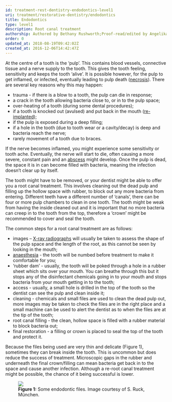 ```yaml
---
id: treatment-rest-dentistry-endodontics-level1
uri: treatment/restorative-dentistry/endodontics
title: Endodontics
type: level1
description: Root canal treatment
authorship: Authored by Bethany Rushworth;Proof-read/edited by Angelika Sebald and David A. Mitchell
order: 0
updated_at: 2018-08-19T09:42:02Z
created_at: 2016-12-06T14:42:47Z
---
```


<p>At the centre of a tooth is the ‘pulp’. This contains blood vessels,
    connective tissue and a nerve supply to the tooth. This gives
    the tooth feeling, sensitivity and keeps the tooth ‘alive’.
    It is possible however, for the pulp to get inflamed, or
    infected, eventually leading to pulp death (<a href="/diagnosis/a-z/necrosis/soft">necrosis</a>).
    There are several key reasons why this may happen:</p>
<ul>
    <li>trauma - if there is a blow to a tooth, the pulp can die
        in response;</li>
    <li>a crack in the tooth allowing bacteria close to, or in to
        the pulp space;</li>
    <li>over-heating of a tooth (during some dental procedures);</li>
    <li>if a tooth is knocked out (avulsed) and put back in the mouth
        (<a href="/treatment/surgery/missing-teeth">re-implanted</a>);</li>
    <li>if the pulp is exposed during a deep filling;</li>
    <li>if a hole in the tooth (due to tooth wear or a cavity/decay)
        is deep and bacteria reach the nerve;</li>
    <li>rarely movement of a tooth due to braces.</li>
</ul>
<p>If the nerve becomes inflamed, you might experience some sensitivity
    or tooth ache. Eventually, the nerve will start to die, often
    causing a more severe, constant pain and an <a href="/diagnosis/a-z/abscess">abscess</a>    might develop. Once the pulp is dead, the space it is in
    can become filled with bacteria, meaning the infection doesn’t
    clear up by itself.</p>
<p>The tooth might have to be removed, or your dentist might be
    able to offer you a root canal treatment. This involves cleaning
    out the dead pulp and filling up the hollow space with rubber,
    to block out any more bacteria from entering. Different teeth
    have a different number of ‘canals’, there can be four or
    more pulp chambers to clean in one tooth. The tooth might
    be weak from having the inside cleaned out and it is important
    that no more bacteria can creep in to the tooth from the
    top, therefore a ‘crown’ might be recommended to cover and
    seal the tooth.</p>
<p>The common steps for a root canal treatment are as follows:</p>
<ul>
    <li>images – <a href="/diagnosis/tests/x-ray">X-ray radiographs</a>        will usually be taken to assess the shape of the pulp
        space and the length of the root, as this cannot be seen
        by looking in the mouth;</li>
    <li><a href="/treatment/surgery/anaesthesia">anaesthesia</a>        - the tooth will be numbed before treatment to make it
        comfortable for you;</li>
    <li>‘rubber dam’ - usually, the tooth will be poked through a
        hole in a rubber sheet which sits over your mouth. You
        can breathe through this but it stops any of the disinfectant
        chemicals going in to your mouth and stops bacteria from
        your mouth getting in to the tooth;</li>
    <li>access - usually, a small hole is drilled in the top of the
        tooth so the dentist can see the pulp and clean inside
        it;</li>
    <li>cleaning - chemicals and small files are used to clean the
        dead pulp out, more images may be taken to check the
        files are in the right place and a small machine can
        be used to alert the dentist as to when the files are
        at the tip of the tooth;</li>
    <li>root canal filling - the clean, hollow space is filled with
        a rubber material to block bacteria out;</li>
    <li>final restoration - a filling or crown is placed to seal
        the top of the tooth and protect it.</li>
</ul>
<p>Because the files being used are very thin and delicate (Figure
    1), sometimes they can break inside the tooth. This is uncommon
    but does reduce the success of treatment. Microscopic gaps
    in the rubber and underneath the final crown/filling can
    mean bacteria get back in to the space and cause another
    infection. Although a re-root canal treatment might be possible,
    the chance of it being successful is lower.</p>
<figure><img src="/treatment-rest-dentistry-endodontics-level1-figure1.jpg">
    <figcaption><strong>Figure 1:</strong> Some endodontic files. Image courtesy
        of S. Ruck, München.</figcaption>
</figure>

